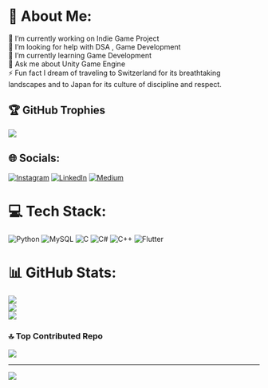 # 💫 About Me:
🔭 I’m currently working on Indie Game Project<br>🤝 I’m looking for help with DSA , Game Development<br>🌱 I’m currently learning Game Development<br>💬 Ask me about Unity Game Engine<br>⚡ Fun fact I dream of traveling to Switzerland for its breathtaking landscapes and to Japan for its culture of discipline and respect.

## 🏆 GitHub Trophies
![](https://github-profile-trophy.vercel.app/?username=Ram22an&theme=radical&no-frame=false&no-bg=true&margin-w=4)

## 🌐 Socials:
[![Instagram](https://img.shields.io/badge/Instagram-%23E4405F.svg?logo=Instagram&logoColor=white)](https://instagram.com/__raman_32) [![LinkedIn](https://img.shields.io/badge/LinkedIn-%230077B5.svg?logo=linkedin&logoColor=white)](https://linkedin.com/in/raman-soni-09764524a) [![Medium](https://img.shields.io/badge/Medium-12100E?logo=medium&logoColor=white)](https://medium.com/@@SoniRaman03) 

# 💻 Tech Stack:
![Python](https://img.shields.io/badge/python-3670A0?style=for-the-badge&logo=python&logoColor=ffdd54) ![MySQL](https://img.shields.io/badge/mysql-%2300000f.svg?style=for-the-badge&logo=mysql&logoColor=white) ![C](https://img.shields.io/badge/c-%2300599C.svg?style=for-the-badge&logo=c&logoColor=white) ![C#](https://img.shields.io/badge/c%23-%23239120.svg?style=for-the-badge&logo=csharp&logoColor=white) ![C++](https://img.shields.io/badge/c++-%2300599C.svg?style=for-the-badge&logo=c%2B%2B&logoColor=white) ![Flutter](https://img.shields.io/badge/Flutter-%2302569B.svg?style=for-the-badge&logo=Flutter&logoColor=white)
# 📊 GitHub Stats:
![](https://github-readme-stats.vercel.app/api?username=Ram22an&theme=tokyonight&hide_border=false&include_all_commits=true&count_private=false)<br/>
![](https://github-readme-streak-stats.herokuapp.com/?user=Ram22an&theme=tokyonight&hide_border=false)<br/>
![](https://github-readme-stats.vercel.app/api/top-langs/?username=Ram22an&theme=tokyonight&hide_border=false&include_all_commits=true&count_private=false&layout=compact)

### 🔝 Top Contributed Repo
![](https://github-contributor-stats.vercel.app/api?username=Ram22an&limit=5&theme=dark&combine_all_yearly_contributions=true)


---
[![](https://visitcount.itsvg.in/api?id=Ram22an&label=Profile%20Views&color=1&icon=8&pretty=true)](https://visitcount.itsvg.in)
